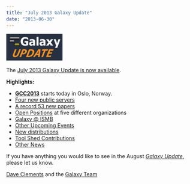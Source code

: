 ```yaml
---
title: "July 2013 Galaxy Update"
date: "2013-06-30"
---
```


<div class='right'><a href='/src/galaxy-updates/2013-06/index.md'><img src="/src/images/logos/GalaxyUpdate200.png" alt="July 2013 Galaxy Update" width=150 /></a></div>

The [July 2013 Galaxy Update is now available](/src/galaxy-updates/2013-07/index.md). 

**Highlights:**
* **[GCC2013](/src/events/gcc2013/index.md)** starts today in Oslo, Norway.
* [Four new public servers](/src/galaxy-updates/2013-07/index.md#new-public-servers)
* [A record 53 new papers](/src/galaxy-updates/2013-07/index.md#new-papers)
* [Open Positions](/src/galaxy-updates/2013-07/index.md#whos-hiring) at five different organizations
* [Galaxy @ ISMB](/src/galaxy-updates/2013-07/index.md#ismb--eccb--bosc--ms-sig-2013)
* [Other Upcoming Events](/src/galaxy-updates/2013-07/index.md#other-upcoming-events)
* [New distributions](/src/galaxy-updates/2013-07/index.md#galaxy-distributions)
* [Tool Shed Contributions](/src/galaxy-updates/2013-07/index.md#toolshed-contributions)
* [Other News](/src/galaxy-updates/2013-07/index.md#other-news)

If you have anything you would like to see in the August *[Galaxy Update](/src/galaxy-updates/index.md)*, please let us know.

[Dave Clements](/src/people/dave-clements/index.md) and the [Galaxy Team](/src/galaxy-team/index.md)
